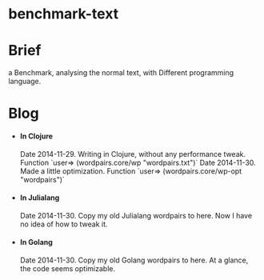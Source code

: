 benchmark-text
==============

Brief
==============
a Benchmark, analysing the normal text, 
with Different programming language.

Blog
==============
- <h4>In Clojure</h4>
    Date 2014-11-29. Writing in Clojure, without any performance tweak. Function `user=> (wordpairs.core/wp "wordpairs.txt")`
    Date 2014-11-30. Made a little optimization. Function `user=> (wordpairs.core/wp-opt "wordpairs")`
- <h4>In Julialang</h4>
    Date 2014-11-30. Copy my old Julialang wordpairs to here. Now I have no idea of how to tweak it.
- <h4>In Golang</h4>
    Date 2014-11-30. Copy my old Golang wordpairs to here. At a glance, the code seems optimizable.
